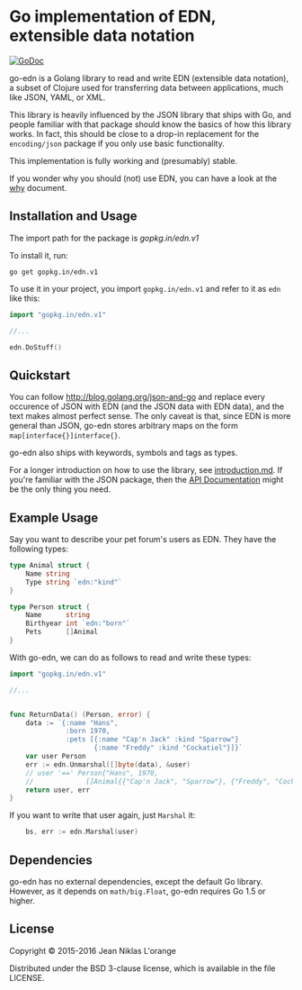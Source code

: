 # Go implementation of EDN, extensible data notation

[![GoDoc](https://godoc.org/gopkg.in/edn.v1?status.svg)](https://godoc.org/gopkg.in/edn.v1)

go-edn is a Golang library to read and write EDN (extensible data notation), a
subset of Clojure used for transferring data between applications, much like
JSON, YAML, or XML.

This library is heavily influenced by the JSON library that ships with Go, and
people familiar with that package should know the basics of how this library
works. In fact, this should be close to a drop-in replacement for the
`encoding/json` package if you only use basic functionality.

This implementation is fully working and (presumably) stable.

If you wonder why you should (not) use EDN, you can have a look at the
[why](docs/why.md) document.

## Installation and Usage

The import path for the package is *gopkg.in/edn.v1*

To install it, run:

```shell
go get gopkg.in/edn.v1
```

To use it in your project, you import `gopkg.in/edn.v1` and refer to it as `edn`
like this:

```go
import "gopkg.in/edn.v1"

//...

edn.DoStuff()
```

## Quickstart

You can follow http://blog.golang.org/json-and-go and replace every occurence of
JSON with EDN (and the JSON data with EDN data), and the text makes almost
perfect sense. The only caveat is that, since EDN is more general than JSON, go-edn
stores arbitrary maps on the form `map[interface{}]interface{}`.

go-edn also ships with keywords, symbols and tags as types.

For a longer introduction on how to use the library, see
[introduction.md](docs/introduction.md). If you're familiar with the JSON
package, then the [API Documentation](https://godoc.org/gopkg.in/edn.v1) might
be the only thing you need.

## Example Usage

Say you want to describe your pet forum's users as EDN. They have the following
types:

```go
type Animal struct {
	Name string
    Type string `edn:"kind"`
}

type Person struct {
	Name      string
	Birthyear int `edn:"born"`
	Pets      []Animal
}
```

With go-edn, we can do as follows to read and write these types:

```go
import "gopkg.in/edn.v1"

//...


func ReturnData() (Person, error) {
	data := `{:name "Hans",
              :born 1970,
              :pets [{:name "Cap'n Jack" :kind "Sparrow"}
                     {:name "Freddy" :kind "Cockatiel"}]}`
	var user Person
	err := edn.Unmarshal([]byte(data), &user)
	// user '==' Person{"Hans", 1970,
	//             []Animal{{"Cap'n Jack", "Sparrow"}, {"Freddy", "Cockatiel"}}}
	return user, err
}
```

If you want to write that user again, just `Marshal` it:

```go
	bs, err := edn.Marshal(user)
```

## Dependencies

go-edn has no external dependencies, except the default Go library. However, as
it depends on `math/big.Float`, go-edn requires Go 1.5 or higher.


## License

Copyright © 2015-2016 Jean Niklas L'orange

Distributed under the BSD 3-clause license, which is available in the file
LICENSE.
